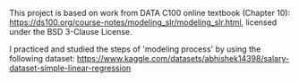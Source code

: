 This project is based on work from DATA C100 online textbook (Chapter 10): https://ds100.org/course-notes/modeling_slr/modeling_slr.html, licensed under the BSD 3-Clause License.

I practiced and studied the steps of 'modeling process' by using the following dataset: https://www.kaggle.com/datasets/abhishek14398/salary-dataset-simple-linear-regression
